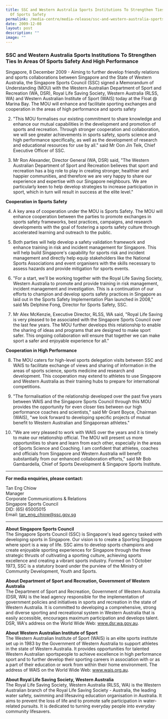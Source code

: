 ```yaml
---
title: SSC and Western Australia Sports Institutions To Strengthen Ties In Areas
  Of Sports Safety
permalink: /media-centre/media-release/ssc-and-western-australia-sports-institutions-to-strengthen-ties-in/
date: 2009-12-08
layout: post
description: ""
image: ""
---
```

### **SSC and Western Australia Sports Institutions To Strengthen Ties In Areas Of Sports Safety And High Performance**

Singapore, 8 December 2009 - Aiming to further develop friendly relations and sports collaborations between Singapore and the State of Western Australia, the Singapore Sports Council (SSC) signed a Memorandum of Understanding (MOU) with the Western Australian Department of Sport and Recreation (WA, DSR), Royal Life Saving Society, Western Australia (RLSS, WA) and Western Australian Institute of Sport (WAIS) today at the Float @ Marina Bay. The MOU will enhance and facilitate sporting exchanges and cooperation in the areas of high performance and sports safety

2. "This MOU formalises our existing commitment to share knowledge and enhance our mutual capabilities in the development and promotion of sports and recreation. Through stronger cooperation and collaboration, we will see greater achievements in sports safety, sports science and high performance specifically, as well as the development of research and educational resources for use by all." said Mr Oon Jin Teik, Chief Executive Officer of SSC.

3. Mr Ron Alexander, Director General (WA, DSR) said, "The Western Australian Department of Sport and Recreation believes that sport and recreation has a big role to play in creating stronger, healthier and happier communities, and therefore we are very happy to share our experience and expertise with our Singapore neighbours. We are particularly keen to help develop strategies to increase participation in sport, which in turn will result in success at the elite level."

**Cooperation in Sports Safety**<br>

4. A key area of cooperation under the MOU is Sports Safety. The MOU will enhance cooperation between the parties to promote exchanges in sports safety frameworks, best practices, campaigns, and research developments with the goal of fostering a sports safety culture through accelerated learning and outreach to the public.

5. Both parties will help develop a safety validation framework and enhance training in risk and incident management for Singapore. This will help build Singapore's capability for sports risk and incident management and directly help equip stakeholders like the National Sports Associations and event organisers with the skills necessary to assess hazards and provide mitigation for sports events.

6. "For a start, we'll be working together with the Royal Life Saving Society, Western Australia to promote and provide training in risk management, incident management and investigation. This is a continuation of our efforts to champion and develop sports safety practices in Singapore as laid out in the Sports Safety Implementation Plan launched in 2008," said Ms Delphine Fong, Director for Sports Safety, SSC.

7. Mr Alex McKenzie, Executive Director, RLSS, WA said, "Royal Life Saving is very pleased to be associated with the Singapore Sports Council over the last few years. The MOU further develops this relationship to enable the sharing of ideas and programs that are designed to make sport safer. This ongoing collaboration will ensure that together we can make sport a safer and enjoyable experience for all."

**Cooperation in High Performance**<br>

8. The MOU caters for high-level sports delegation visits between SSC and WAIS to facilitate exchange of views and sharing of information in the areas of sports science, sports medicine and research and development. This cooperation may extend to athletes to use Singapore and Western Australia as their training hubs to prepare for international competitions.

9. "The formalisation of the relationship developed over the past five years between WAIS and the Singapore Sports Council through this MOU provides the opportunity for even closer ties between our high performance coaches and scientists," said Mr Grant Boyce, Chairman (WAIS), "we look forward to developing specific projects of mutual benefit to Western Australian and Singaporean athletes."

10. "We are very pleased to work with WAIS over the years and it is timely to make our relationship official. The MOU will present us more opportunities to share and learn from each other, especially in the areas of Sports Science and Coaching. I am confident that athletes, coaches and officials from Singapore and Western Australia will benefit substantially from our enhanced collaboration efforts," said Mr Bob Gambardella, Chief of Sports Development & Singapore Sports Institute.

---

**For media enquiries, please contact:**
<br>

Tan Eng Chiow
<br>
Manager
<br>
Corporate Communications & Relations
<br>
Singapore Sports Council
<br>
DID: (65) 65005015
<br>
Email: [tan_eng_chiow@ssc.gov.sg](mailto:tan_eng_chiow@ssc.gov.sg)

---

**About Singapore Sports Council**<br>
The Singapore Sports Council (SSC) is Singapore's lead agency tasked with developing sports in Singapore. Our vision is to create a Sporting Singapore where sport is a way of life. SSC aims to develop sports champions and create enjoyable sporting experiences for Singapore through the three strategic thrusts of cultivating a sporting culture, achieving sports excellence and creating a vibrant sports industry. Formed on 1 October 1973, SSC is a statutory board under the purview of the Ministry of Community Development, Youth and Sports.

**About Department of Sport and Recreation, Government of Western Australia**<br>
The Department of Sport and Recreation, Government of Western Australia (DSR, WA) is the lead agency responsible for the implementation of government policies and initiatives in sports and recreation in the state of Western Australia. It is committed to developing a comprehensive, strong and diverse sporting and recreational system in Western Australia that is easily accessible, encourages maximum participation and develops talent. DSR, WA's address on the World Wide Web: www.dsr.wa.gov.au.

**About Western Australian Institute of Sport**<br>
The Western Australian Institute of Sport (WAIS) is an elite sports institute set up in 1983 by the Government of Western Australia to support athletes in the state of Western Australia. It provides opportunities for talented Western Australian sportspeople to achieve excellence in high performance sport and to further develop their sporting careers in association with or as a part of their education or work from within their home environment. The address of WAIS on the World Wide Web: www.wais.org.au.

**About Royal Life Saving Society, Western Australia**<br>
The Royal Life Saving Society, Western Australia (RLSS, WA) is the Western Australian branch of the Royal Life Saving Society - Australia, the leading water safety, swimming and lifesaving education organisation in Australia. It aims to prevent the loss of life and to promote safe participation in water-related pursuits. It is dedicated to turning everyday people into everyday community lifesavers.